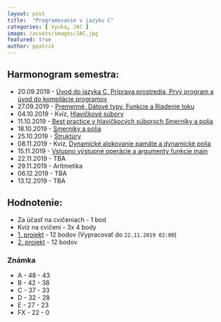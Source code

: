 ```yaml
---
layout: post
title:  "Programovanie v jazyku C"
categories: [ Vyuka, JAC ]
image: /assets/images/JAC.jpg
featured: true
author: ppatrik
---
```


## Harmonogram semestra:
* 20.09.2019 - [Úvod do jazyka C, Príprava prostredia, Prvý program a úvod do kompilácie programov]({{site.base_url}}/vyuka/jac/2019/09/20/JAC-Cvicenie01)
* 27.09.2019 - [Premenné, Dátové typy, Funkcie a Riadenie toku]({{site.base_url}}/vyuka/jac/2019/09/27/JAC-Cvicenie02)
* 04.10.2019 - Kvíz, [Hlavičkové súbory]({{site.base_url}}/vyuka/jac/2019/10/04/JAC-Cvicenie03)
* 11.10.2019 - [Best practice v hlavičkocých súboroch Smerníky a polia]({{site.base_url}}/vyuka/jac/2019/10/11/JAC-Cvicenie04)
* 18.10.2019 - [Smerníky a polia]({{site.base_url}}/vyuka/jac/2019/10/18/JAC-Cvicenie05)
* 25.10.2019 - [Štruktúry]({{site.base_url}}/vyuka/jac/2019/10/25/JAC-Cvicenie06)
* 08.11.2019 - Kvíz, [Dynamické alokovanie pamäte a dynamické polia]({{site.base_url}}/vyuka/jac/2019/11/08/JAC-Cvicenie07.html)
* 15.11.2019 - [Vstupno výstupné operácie a argumenty funkcie main]({{site.base_url}}/vyuka/jac/2019/11/15/JAC-Cvicenie08.html)
* 22.11.2019 - TBA
* 29.11.2019 - Aritmetika
* 06.12.2019 - TBA
* 13.12.2019 - TBA

## Hodnotenie:
* Za účasť na cvičeniach - 1 bod
* Kvíz na cvičení - 3x 4 body
* [1. projekt]({{site.base_url}}/vyuka/jac/2019/11/08/JAC-Projekt1.html) - 12 bodov (Vypracovať do `22.11.2019 02:00`)
* [2. projekt](#TBD) - 12 bodov

### Známka
* A - 48 - 43
* B - 42 - 38
* C - 37 - 33
* D - 32 - 28
* E - 27 - 23
* FX - 22 - 0
